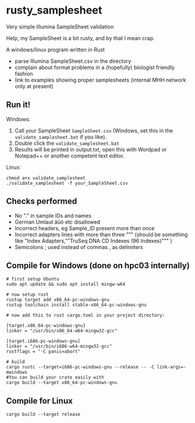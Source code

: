 # rusty_samplesheet
Very simple Illumina SampleSheet validation

Help, my SampleSheet is a bit rusty, and by that I mean crap.

A windows/linux program written in Rust
- parse Illumina SampleSheet.csv in the directory
- complain about format problems in a (hopefully) biologist friendly fashion
- link to examples showing proper samplesheets (internal MHH network only at present)



## Run it!
Windows: 
1. Call your SampleSheet `SampleSheet.csv` (Windows, set this in the `validate_samplesheet.bat` if you like). 
2. Double click the `validate_samplesheet.bat`
3. Results will be printed in output.txt, open this with Wordpad or Notepad++ or another competent text editor.  

Linux: 
```
chmod a+x validate_samplesheet
./validate_samplesheet -f your_SampleSheet.csv
```

## Checks performed
- No "." in sample IDs and names
- German Umlaut äüö etc disallowed
- Incorrect headers, eg Sample_ID present more than once
- Incorrect adapters lines with more than three """ (should be something like "Index Adapters,""TruSeq DNA CD Indexes (96 Indexes)""" )
- Semicolons ; used instead of commas , as delimiters

## Compile for Windows (done on hpc03 internally)
```
# first setup Ubuntu
sudo apt update && sudo apt install mingw-w64

# now setup rust
rustup target add x86_64-pc-windows-gnu
rustup toolchain install stable-x86_64-pc-windows-gnu

# now add this to rust cargo.toml in your project directory:

[target.x86_64-pc-windows-gnu]
linker = "/usr/bin/x86_64-w64-mingw32-gcc"

[target.i686-pc-windows-gnu]
linker = "/usr/bin/i686-w64-mingw32-gcc"
rustflags = "-C panic=abort"

# build 
cargo rustc --target=i686-pc-windows-gnu --release -- -C link-args=-mwindows
#You can build your crate easily with
cargo build --target x86_64-pc-windows-gnu

```


## Compile for Linux
```
cargo build --target release
```
